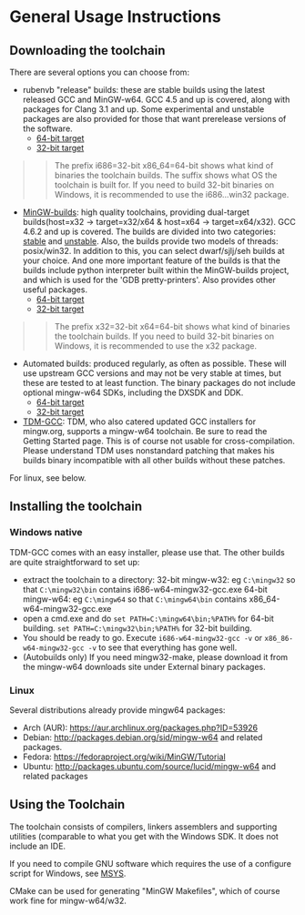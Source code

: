 # General Usage Instructions

## Downloading the toolchain

There are several options you can choose from:

-   rubenvb "release" builds: these are stable builds using the latest
    released GCC and MinGW-w64. GCC 4.5 and up is covered, along with
    packages for Clang 3.1 and up. Some experimental and unstable
    packages are also provided for those that want prerelease versions
    of the software.
    -   [64-bit
        target](https://sourceforge.net/projects/mingw-w64/files/Toolchains%20targetting%20Win64/Personal%20Builds/rubenvb/)
    -   [32-bit
        target](https://sourceforge.net/projects/mingw-w64/files/Toolchains%20targetting%20Win32/Personal%20Builds/rubenvb/)

> > The prefix i686=32-bit x86\_64=64-bit shows what kind of binaries
> > the toolchain builds. The suffix shows what OS the toolchain is
> > built for. If you need to build 32-bit binaries on Windows, it is
> > recommended to use the i686...win32 package.

-   [MinGW-builds](https://sourceforge.net/projects/mingwbuilds/): high
    quality toolchains, providing dual-target builds(host=x32 -&gt;
    target=x32/x64 & host=x64 -&gt; target=x64/x32). GCC 4.6.2 and up is
    covered. The builds are divided into two categories:
    [stable](https://sourceforge.net/projects/mingwbuilds/files/host-windows/releases/)
    and
    [unstable](https://sourceforge.net/projects/mingwbuilds/files/host-windows/testing/).
    Also, the builds provide two models of threads: posix/win32. In
    addition to this, you can select dwarf/sjlj/seh builds at your
    choice. And one more important feature of the builds is that the
    builds include python interpreter built within the MinGW-builds
    project, and which is used for the 'GDB pretty-printers'. Also
    provides other useful packages.
    -   [64-bit
        target](https://sourceforge.net/projects/mingwbuilds/files/host-windows/releases/4.8.0/64-bit/)
    -   [32-bit
        target](https://sourceforge.net/projects/mingwbuilds/files/host-windows/releases/4.8.0/32-bit/)

> > The prefix x32=32-bit x64=64-bit shows what kind of binaries the
> > toolchain builds. If you need to build 32-bit binaries on Windows,
> > it is recommended to use the x32 package.

-   Automated builds: produced regularly, as often as possible. These
    will use upstream GCC versions and may not be very stable at times,
    but these are tested to at least function. The binary packages do
    not include optional mingw-w64 SDKs, including the DXSDK and DDK.
    -   [64-bit
        target](https://sourceforge.net/projects/mingw-w64/files/Toolchains%20targetting%20Win64/Automated%20Builds/)
    -   [32-bit
        target](https://sourceforge.net/projects/mingw-w64/files/Toolchains%20targetting%20Win32/Automated%20Builds/)
-   <a href="http://tdm-gcc.tdragon.net/" rel="nofollow">TDM-GCC</a>:
    TDM, who also catered updated GCC installers for mingw.org, supports
    a mingw-w64 toolchain. Be sure to read the Getting Started page.
    This is of course not usable for cross-compilation. Please
    understand TDM uses nonstandard patching that makes his builds
    binary incompatible with all other builds without these patches.

For linux, see below.

## Installing the toolchain

### Windows native

TDM-GCC comes with an easy installer, please use that. The other builds
are quite straightforward to set up:

-   extract the toolchain to a directory: 32-bit mingw-w32: eg
    `C:\mingw32` so that `C:\mingw32\bin` contains
    i686-w64-mingw32-gcc.exe 64-bit mingw-w64: eg `C:\mingw64` so that
    `C:\mingw64\bin` contains x86\_64-w64-mingw32-gcc.exe
-   open a cmd.exe and do `set PATH=C:\mingw64\bin;%PATH%` for 64-bit
    building. `set PATH=C:\mingw32\bin;%PATH%` for 32-bit building.
-   You should be ready to go. Execute `i686-w64-mingw32-gcc -v` or
    `x86_86-w64-mingw32-gcc -v` to see that everything has gone well.
-   (Autobuilds only) If you need mingw32-make, please download it from
    the mingw-w64 downloads site under External binary packages.

### Linux

Several distributions already provide mingw64 packages:

-   Arch (AUR):
    <a href="https://aur.archlinux.org/packages.php?ID=53926"
    rel="nofollow">https://aur.archlinux.org/packages.php?ID=53926</a>
-   Debian: <a href="http://packages.debian.org/sid/mingw-w64"
    rel="nofollow">http://packages.debian.org/sid/mingw-w64</a> and
    related packages.
-   Fedora: <a href="https://fedoraproject.org/wiki/MinGW/Tutorial"
    rel="nofollow">https://fedoraproject.org/wiki/MinGW/Tutorial</a>
-   Ubuntu: <a href="http://packages.ubuntu.com/source/lucid/mingw-w64"
    rel="nofollow">http://packages.ubuntu.com/source/lucid/mingw-w64</a>
    and related packages

## Using the Toolchain

The toolchain consists of compilers, linkers assemblers and supporting
utilities (comparable to what you get with the Windows SDK. It does not
include an IDE.

If you need to compile GNU software which requires the use of a
configure script for Windows, see [MSYS](./msys.md).

CMake can be used for generating "MinGW Makefiles", which of course work
fine for mingw-w64/w32.